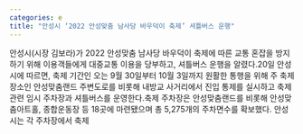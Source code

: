 ```yaml
---
categories: e
title: "안성시 ‘2022 안성맞춤 남사당 바우덕이 축제’ 셔틀버스 운행"
---
```

안성시(시장 김보라)가 2022 안성맞춤 남사당 바우덕이 축제에 따른 교통 혼잡을 방지하기 위해 이용객들에게 대중교통 이용을 당부하고, 셔틀버스 운행을 알렸다.20일 안성시에 따르면, 축제 기간인 오는 9월 30일부터 10월 3일까지 원활한 통행을 위해 주 축제 장소인 안성맞춤랜드 주변도로를 비롯해 내방교 사거리에서 진입 통제를 실시하고 축제 관련 임시 주차장과 셔틀버스를 운영한다.축제 주차장은 안성맞춤랜드를 비롯해 안성맞춤아트홀, 종합운동장 등 18곳에 마련됐으며 총 5,275개의 주차면수를 확보했다. 안성시는 각 주차장에서 축제